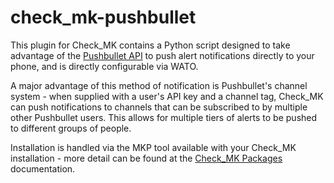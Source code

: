 # check_mk-pushbullet

This plugin for Check_MK contains a Python script designed to take advantage of the [Pushbullet API](https://docs.pushbullet.com/) to push alert notifications directly to your phone, and is directly configurable via WATO.

A major advantage of this method of notification is Pushbullet's channel system - when supplied with a user's API key and a channel tag, Check_MK can push notifications to channels that can be subscribed to by multiple other Pushbullet users. This allows for multiple tiers of alerts to be pushed to different groups of people.

Installation is handled via the MKP tool available with your Check_MK installation - more detail can be found at the [Check_MK Packages](https://mathias-kettner.com/checkmk_packaging.html) documentation.

